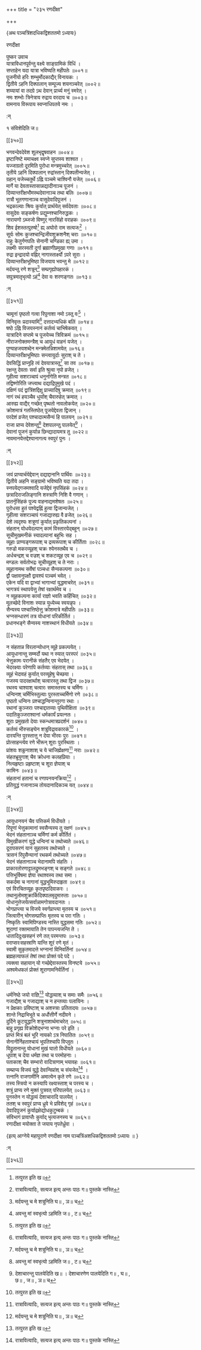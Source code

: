 +++
title = "२३५ रणदीक्षा"

+++

\{अथ पञ्चत्रिंशदधिकद्विशततमो ऽध्यायः\}

रणदीक्षा  
    
पुष्कर उवाच  
यात्राविधानपूर्वन्तु वक्ष्ये साङ्ग्रामिकं विधिं   ।  
सप्ताहेन यदा यात्रा भविष्यति महीपतेः ॥००१॥  
पूजनीयो हरिः शम्भुर्मोदकाद्यैर् विनायकः ।  
द्वितीये ऽहनि दिक्पालान् सम्पूज्य शयनञ्चरेत् ॥००२॥  
शय्यायां वा तदग्रे ऽथ देवान् प्रार्च्य मनुं स्मरेत्   ।  
नमः शम्भोः त्रिनेत्राय रुद्राय वरदाय च ॥००३॥  
वामनाय विरूपाय स्वप्नाधिपतये नमः ।  
    
:न्  
    
 १ संविशेदिति ज॥  

[[३५०]]
    
भगवन्देवदेवेश शूलभृद्वृषवाहन ॥००४॥  
इष्टानिष्टे ममाचक्ष्व स्वप्ने सुप्तस्य शाश्वत   ।  
यज्जाग्रतो दूरमिति पुरोधा मन्त्रमुच्चरेत् ॥००५॥  
तृतीये ऽहनि दिक्पालान् रुद्रांस्तान् दिक्पतीन्यजेत् ।  
ग्रहान् यजेच्चतुर्थे ऽह्नि पञ्चमे चाश्विनौ यजेत् ॥००६॥  
मार्गे या देवतास्तासान्नद्यादीनाञ्च पूजनं ।  
दिव्यान्तरीक्षभौमस्थदेवानाञ्च तथा बलिः ॥००७॥  
रात्रौ भूतगणानाञ्च वासुदेवादिपूजनं ।  
भद्रकाल्याः श्रियः कुर्यात् प्रार्थयेत् सर्वदेवताः   ॥००८॥  
वासुदेवः सङ्कर्षणः प्रद्युम्नश्चानिरुद्धकः   ।  
नारायणो ऽब्जजो विष्णुर् नारसिंहो वराहकः ॥००९॥  
शिव ईशस्तत्पुरुषो[^१] ह्य् अघोरो राम सत्यजः[^२] ।  
सूर्यः सोमः कुजश्चान्द्रिजीवशुक्रशनैश् चराः   ॥०१०॥  
राहुः केतुर्गणपतिः सेनानी चण्डिका ह्य् उमा   ।  
लक्ष्मीः सरस्वती दुर्गा ब्रह्माणीप्रमुखा गणाः   ॥०११॥  
रुद्रा इन्द्रादयो वह्निर् नागास्तार्क्ष्यो ऽपरे सुराः ।  
दिव्यान्तरीक्षभूमिष्ठा विजयाय भवन्तु मे ॥०१२॥  
मर्दयन्तु रणे शत्रून्[^३] सम्प्रगृह्योपहारकं ।  
सपुत्रमातृभृत्यो ऽहं[^४] देवा वः शरणङ्गतः   ॥०१३॥  
    
:न्  
[^१]: तत्पुरत इति ख॥  
    
[^२]: रात्रावित्यादिः, सत्यज इत्य् अन्तः पाठः ग॥ पुस्तके नास्ति  
    
[^३]: मर्दयन्तु च मे शत्रूनिति घ॥ , ञ॥ च  
    
[^४]: अवन्तु मां स्वभृत्यो ऽहमिति ज॥ , ट॥ च  

[[३५१]]
    
चामूनां पृष्ठतो गत्वा रिपुनाशा नमो ऽस्तु वः[^१]   ।  
विनिवृत्तः प्रदास्यामि[^२] दत्तादभ्यधिकं बलिं   ॥०१४॥  
षष्ठे ऽह्नि विजयस्नानं कर्तव्यं चाभिषेकवत्   ।  
यात्रादिने सप्तमे च पूजयेच्च त्रिविक्रमं ॥०१५॥  
नीराजनोक्तमन्त्रैश् च आयुधं वाहनं यजेत् ।  
पुण्याहजयशब्देन मन्त्रमेतन्निशामयेत् ॥०१६॥  
दिव्यान्तरीक्षभूमिष्ठाः सन्त्वायुर्दाः सुराश् च ते   ।  
देवसिद्धिं प्राप्नुहि त्वं देवयात्रास्तु[^३] सा तव ॥०१७॥  
रक्षन्तु देवताः सर्वा इति श्रुत्वा नृपो व्रजेत् ।  
गृहीत्वा सशरञ्चापं धनुर्नागेति मन्त्रत ॥०१८॥  
तद्विष्णोरिति जप्त्वाथ दद्याद्रिपुमुखे पदं ।  
दक्षिणं पदं द्वात्रिंशद्दिक्षु प्राच्यादिषु क्रमात्   ॥०१९॥  
नागं रथं हयञ्चैव धुर्यांश् चैवारुहेत् क्रमात्   ।  
आरुह्य वाद्यैर् गच्छेत् पृष्थतो नावलोकयेत् ॥०२०॥  
क्रोशमात्रं गतस्तिष्ठेत् पूजयेद्देवता द्विजान् ।  
परदेशं व्रजेत् पश्चादात्मसैन्यं हि पालयन् ॥०२१॥  
राजा प्राप्य देवेशन्तु[^४] देशपालन्तु पालयेत्[^५] ।  
देवानां पूजनं कुर्यान्न छिन्द्यादायमत्र तु ॥०२२॥  
नावमानयेत्तद्देश्यानागत्य स्वपुरं पुनः ।  
    
:न्  
[^१]: चमूनां पृष्ठश् चैव रिपुनाशो भवेद्यथेति ट॥  
    
[^२]: जित्वा शत्रुं प्रदास्यामीति ट॥  
    
[^३]: जैत्रा यात्रास्त्विति ट॥  
    
[^४]: प्राप्तविदेशस्तु इति ग॥ , घ॥ , ञ॥ च  
    
[^५]: देशाचारन्तु पालयेदिति ख॥ । देशाचारणेण पालयेदिति ग॥ , घ॥ ,  
छ॥ , ज॥ , ञ॥ च  

[[३५२]]
    
जयं प्राप्यार्चयेद्देवान् दद्याद्दानानि पार्थिवः   ॥०२३॥  
द्वितीये अहनि सङ्ग्रामो भविष्यति यदा तदा ।  
स्नपयेद्गजमश्वादि यजेद्देवं नृपसिंहकं ॥०२४॥  
छत्रादिराजलिङ्गानि शस्त्राणि निशि वै गणान् ।  
प्रातर्नृसिंहकं पूज्य वाहनाद्यमशेषतः   ॥०२५॥  
पुरोधसा हुतं पश्येद्वह्निं हुत्वा द्विजान्यजेत् ।  
गृहीत्वा सशरञ्चापं गजाद्यारुह्य वै व्रजेत् ॥०२६॥  
देशे त्वदृश्यः शत्रूणां कुर्यात् प्रकृतिकल्पनां   ।  
संहतान् योधयेदल्पान् कामं विस्तारयेद्बहून् ॥०२७॥  
सूचीमुखमनीकं स्यादल्पानां बहुभिः सह   ।  
व्यूहाः प्राण्यङ्गरूपाश् च द्रव्यरूपाश् च कीर्तिताः   ॥०२८॥  
गरुडो मकरव्यूहश् चक्रः श्येनस्तथैव च ।  
अर्धचन्द्रश् च वज्रश् च शकटव्यूह एव च ॥०२९॥  
मण्डलः सर्वतोभद्रः सूचीव्यूहश् च ते नराः   ।  
व्यूहानामथ सर्वेषां पञ्चधा सैन्यकल्पना   ॥०३०॥  
द्वौ पक्षावनुपक्षौ द्वावश्यं पञ्चमं भवेत्   ।  
एकेन यदि वा द्वाभ्यां भागाभ्यां युद्धमाचरेत्   ॥०३१॥  
भागत्रयं स्थापयेत्तु तेषां रक्षार्थमेव च ।  
न व्यूहकल्पना कार्या राज्ञो भवति कर्हिचित् ॥०३२॥  
मूलच्छेदे विनाशः स्यान्न युध्येच्च स्वयन्नृपः   ।  
सैन्यस्य पश्चात्तिष्ठेत्तु क्रोशमात्रे महीपतिः   ॥०३३॥  
भग्नसन्धारणं तत्र योधानां परिकीर्तितं ।  
प्रधानभङ्गे सैन्यस्य नाशस्थानं विधीयते ॥०३४॥  

[[३५३]]
    
न संहतान्न विरलान्योधान् व्यूहे प्रकल्पयेत् ।  
आयुधानान्तु सम्मर्दो यथा न स्यात् परस्परं ॥०३५॥  
भेत्तुकामः परानीकं संहतैर् एव भेदयेत् ।  
भेदरक्ष्याः परेणापि कर्तव्याः संहतास् तथा   ॥०३६॥  
व्यूहं भेदावहं कुर्यात् परव्यूहेषु चेच्छया   ।  
गजस्य पादरक्षार्थाश् चत्वारस्तु तथा द्विज ॥०३७॥  
रथस्य चाश्वाश् चत्वारः समास्तस्य च चर्मिणः   ।  
धन्विनश् चर्मिभिस्तुल्याः पुरस्ताच्चर्मिणो रणे ॥०३८॥  
पृष्ठतो धन्विनः प्रश्चाद्धन्विनान्तुरगा रथाः   ।  
रथानां कुञ्जराः पश्चाद्दातव्याः पृथिवीक्षिता   ॥०३९॥  
पदातिकुञ्जराश्वानां धर्मकार्यं प्रयत्नतः   ।  
शूराः प्रमुखतो देयाः स्कन्धमात्रप्रदर्शनं   ॥०४०॥  
कर्तव्यं भीरुसङ्घेन शत्रुविद्रावकारकं[^१] ।  
दारयन्ति पुरस्तात्तु न देया भीरवः पुरः ॥०४१॥  
प्रोत्साहन्त्येव रणे भीरून् शूराः पुरस्थिताः   ।  
प्रांशवः शकुनाशाश् च ये चाजिह्मेक्षणा[^२] नराः   ॥०४२॥  
संहतभ्रूयुगाश् चैव क्रोधना कलहप्रियाः ।  
नित्यहृष्टाः प्रहृष्टाश् च शूरा ज्ञेयाश् च  
कामिनः ॥०४३॥  
संहतानां हतानां च रणापनयनक्रिया[^३] ।  
प्रतियुद्धं गजानाञ्च तोयदानादिकञ्च यत् ॥०४४॥  
    
:न्  
    
[^१]: शत्रुद्रावकारणमिति ख॥ , ग॥ , घ॥ , ञ॥ च  
    
[^२]: ये च जिह्मेक्षणा इति ख॥ , ग॥ , घ॥ , ञ॥ च  
    
[^३]: वलापनयनक्रियेति ज॥  

[[३५४]]
    
आयुधानयनं चैव पत्तिकर्म विधीयते ।  
रिपूणां भेत्तुकामानां स्वसैन्यस्य तु रक्षणं   ॥०४५॥  
भेदनं संहतानाञ्च चर्मिणां कर्म कीर्तितं   ।  
विमुखीकरणं युद्धे धन्विनां च तथोच्यते ॥०४६॥  
दूरापसरणं यानं सुहतस्य तथोच्यते ।  
त्रासनं रिपुसैन्यानां रथकर्म तथोच्यते ॥०४७॥  
भेदनं संहतानाञ्च भेदानामपि संहतिः ।  
प्राकारतोरणाट्टालद्रुमभङ्गश् च सङ्गते ॥०४८॥  
पत्तिभूर्विषमा ज्ञेया रथाश्वस्य तथा समा ।  
सकर्दमा च नागानां युद्धभूमिरुदाहृता ॥०४९॥  
एवं विरचितव्यूहः कृतपृष्ठदिवाकरः ।  
तथानुलोमशुक्रार्किदिक्पालमृदुमारुताः ॥०५०॥  
योधानुत्तेजयेत्सर्वान्नामगोत्रावदानतः ।  
भोगप्राप्त्या च विजये स्वर्गप्राप्त्या मृतस्य च ॥०५१॥  
जित्वारीन् भोगसम्प्राप्तिः मृतस्य च परा गतिः ।  
निष्कृतिः स्वामिपिण्डस्य नास्ति युद्धसमा गतिः   ॥०५२॥  
शूराणां रक्तमायाति तेन पापन्त्यजन्ति ते ।  
धातादिदुःखसहनं रणे तत् परमन्तपः ॥०५३॥  
वराप्सरःसहस्राणि यान्ति शूरं रणे मृतं   ।  
स्वामी सुकृतमादत्ते भग्नानां विनिवर्तिनां ॥०५४॥  
ब्रह्महत्याफलं तेषां तथा प्रोक्तं पदे पदे   ।  
त्यक्त्वा सहायान् यो गच्छेद्देवास्तस्य विनष्टये ॥०५५॥  
अश्वमेधफलं प्रोक्तं शूराणामनिर्वर्तिनां   ।  

[[३५५]]
    
धर्मनिष्ठे जयो राज्ञि[^१] योद्धव्याश् च समाः समैः   ॥०५६॥  
गजाद्यैश् च गजाद्याश् च न हन्तव्याः पलायिनः   ।  
न प्रेक्षकाः प्रविष्टाश् च अशस्त्राः प्रतितादयः   ॥०५७॥  
शान्ते निद्राभिभूते च अर्धोत्तीर्णे नदीवने ।  
दुर्दिने कूटयुद्धानि शत्रुनाशार्थमाचरेत् ॥०५८॥  
बाहू प्रगृह्य विक्रोशेद्भग्ना भग्नाः परे इति ।  
प्राप्तं मित्रं बलं भूरि नायको ऽत्र निपातितः   ॥०५९॥  
सेनानीर्निहताश्चायं भूपतिश्चापि विप्लुतः ।  
विद्रुतानान्तु योधानां मुखं घातो विधीयते ॥०६०॥  
धूपाश् च देया धर्मज्ञ तथा च परमोहनाः ।  
पताकाश् चैव सम्भारो वादित्राणाम् भयावहः   ॥०६१॥  
सम्प्राप्य विजयं युद्धे देवान्विप्रांश् च संयजेत्[^२]   ।  
रत्नानि राजगामीनि अमात्येन कृते रणे ॥०६२॥  
तस्य स्त्रियो न कस्यापि रक्ष्यास्ताश् च परस्य च ।  
शत्रुं प्राप्य रणे मुक्तं पुत्रवत् परिपालयेत् ॥०६३॥  
पुनस्तेन न योद्धव्यं देशाचारादि पालयेत् ।  
ततश् च स्वपुरं प्राप्य ध्रुवे भे प्रविशेद् गृहं   ॥०६४॥  
देवादिपूजनं कुर्याद्रक्षेद्योधकुटुम्बकं ।  
संविभागं प्रावाप्तैः कुर्याद् भृत्यजनस्य च   ॥०६५॥  
रणादीक्षा मयोक्ता ते जयाय नृपतेर्ध्रुवा ।  
    
\{इत्य् आग्नेये महापुराणे रणदीक्षा नाम पञ्चत्रिंअशधिकद्विशततमो ऽध्यायः ॥  }
    
:न्  
    
[^१]: धर्मनिष्ठो जयो नित्य इति ख॥ , छ॥ च  
    
[^२]: देवान् विप्रान् गुरून् यजेदिति घ॥ , ज॥ , ञ॥ च  

[[३५६]]
    